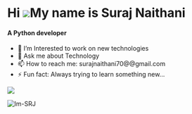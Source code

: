 Hi ![](https://user-images.githubusercontent.com/18350557/176309783-0785949b-9127-417c-8b55-ab5a4333674e.gif)My name is Suraj Naithani
======================================================================================================================================
<h4>A Python developer </h4>

- 🌱 I’m Interested to work on new technologies
- 💬 Ask me about Technology
- 📫 How to reach me: surajnaithani70@@gmail.com
- ⚡ Fun fact: Always trying to learn something new...

<a href="https://github.com/Im-SRJ/" target="_blank" rel="noreferrer"><img
src="https://img.shields.io/github/followers/Im-SRJ?logo=github&style=for-the-badge&color=0891b2&labelColor=1c1917" /></a>
<p align="left"> <img src="https://komarev.com/ghpvc/?username=Im-SRJ&label=Profile%20views&color=0e75b6&style=flat" alt="Im-SRJ" /> </p>



